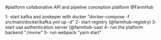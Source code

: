 #platform
collaborative API and pipeline conception platform @FarmHub

1- start kafka and zookeper with docker
"docker-compose -f src/main/docker/kafka.yml up -d"
2- start registry (@farmhub-registry)
3- start uaa authentication server (@farmhub-uaa)
4- run the platform backend
"./mvnw"
5- run webpack
"yarn start"
